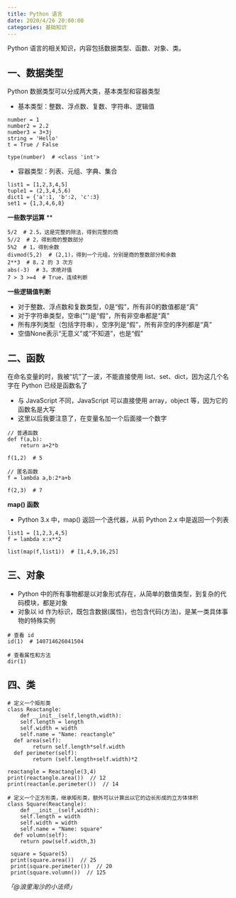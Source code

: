 ```yaml
---
title: Python 语言
date: 2020/4/26 20:00:00
categories: 基础知识
---
```


Python 语言的相关知识，内容包括数据类型、函数、对象、类。


## 一、数据类型


Python 数据类型可以分成两大类，基本类型和容器类型


- 基本类型：整数、浮点数、复数、字符串、逻辑值



```
number = 1
number2 = 2.2
number3 = 3+3j
string = 'Hello'
t = True / False

type(number)  # <class 'int'>
```


- 容器类型：列表、元组、字典、集合



```
list1 = [1,2,3,4,5] 
tuple1 = (2,3,4,5,6)
dict1 = {'a':1, 'b':2, 'c':3}
set1 = {1,3,4,6,8}
```


**一些数学运算**
**
```
5/2  # 2.5，这是完整的除法，得到完整的商
5//2  # 2，得到商的整数部分
5%2  # 1，得到余数
divmod(5,2)  # (2,1)，得到一个元组，分别是商的整数部分和余数
2**3  # 8，2 的 3 次方
abs(-3)  # 3，求绝对值
7 > 3 >=4  # True，连续判断
```


**一些逻辑值判断**


- 对于整数、浮点数和复数类型，0是“假”，所有非0的数值都是“真”
- 对于字符串类型，空串("")是“假”，所有非空串都是“真”
- 所有序列类型（包括字符串），空序列是“假”，所有非空的序列都是“真”
- 空值None表示“无意义”或“不知道”，也是“假”



## 二、函数


在命名变量的时，我被“坑”了一波，不能直接使用 list、set、dict，因为这几个名字在 Python 已经是函数名了

- 与 JavaScript 不同，JavaScript 可以直接使用 array，object 等，因为它的函数名是大写
- 这里以后我要注意了，在变量名加一个后面接一个数字



```
// 普通函数
def f(a,b):
	return a+2*b

f(1,2)  # 5

// 匿名函数
f = lambda a,b:2*a+b

f(2,3)  # 7
```


**map() 函数**


- Python 3.x 中，map() 返回一个迭代器，从前 Python 2.x 中是返回一个列表



```
list1 = [1,2,3,4,5]
f = lambda x:x**2

list(map(f,list1))  # [1,4,9,16,25]
```


## 三、对象


- Python 中的所有事物都是以对象形式存在，从简单的数值类型，到复杂的代码模块，都是对象
- 对象以 id 作为标识，既包含数据(属性)，也包含代码(方法)，是某一类具体事物的特殊实例



```
# 查看 id
id(1)  # 140714626041504

# 查看属性和方法
dir(1)
```


## 四、类


```
# 定义一个矩形类
class Reactangle:
	def __init__(self,length,width):
  	self.length = length
    self.width = width
    self.name = "Name: reactangle"
  def area(self):
 		return self.length*self.width
  def perimeter(self):
 		return (self.length+self.width)*2

reactangle = Reactangle(3,4)
print(reactangle.area())  // 12
print(reactanle.perimeter())  // 14

# 定义一个正方形类，继承矩形类，额外可以计算出以它的边长形成的立方体体积
class Square(Reactangle):
	def __init__(self,width):
  	self.length = width
  	self.width = width
    self.name = "Name: square"
  def volumn(self):
  	return pow(self.width,3)
 
 square = Square(5)
 print(square.area())  // 25
 print(square.perimeter())  // 20
 print(square.volumn())  // 125
```


_「@浪里淘沙的小法师」_
